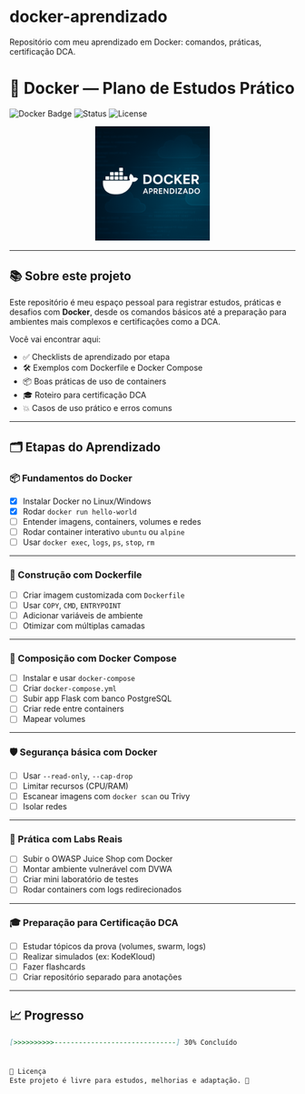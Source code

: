 # docker-aprendizado
Repositório com meu aprendizado em Docker: comandos, práticas, certificação DCA.

# 🐳 Docker — Plano de Estudos Prático

![Docker Badge](https://img.shields.io/badge/Docker-Aprendizado-blue?logo=docker)
![Status](https://img.shields.io/badge/Progresso-Em%20andamento-yellow?style=flat-square)
![License](https://img.shields.io/badge/Livre%20para%20estudos-yes-brightgreen)

<p align="center">
  <img src="docker-banner.png" alt="Docker Banner" width="40%" />
</p>

---

## 📚 Sobre este projeto

Este repositório é meu espaço pessoal para registrar estudos, práticas e desafios com **Docker**, desde os comandos básicos até a preparação para ambientes mais complexos e certificações como a DCA.

Você vai encontrar aqui:
- ✅ Checklists de aprendizado por etapa
- 🛠️ Exemplos com Dockerfile e Docker Compose
- 📦 Boas práticas de uso de containers
- 🎓 Roteiro para certificação DCA
- 💥 Casos de uso prático e erros comuns

---

## 🗂 Etapas do Aprendizado

### 📦 Fundamentos do Docker
- [x] Instalar Docker no Linux/Windows
- [x] Rodar `docker run hello-world`
- [ ] Entender imagens, containers, volumes e redes
- [ ] Rodar container interativo `ubuntu` ou `alpine`
- [ ] Usar `docker exec`, `logs`, `ps`, `stop`, `rm`

---

### 🧱 Construção com Dockerfile
- [ ] Criar imagem customizada com `Dockerfile`
- [ ] Usar `COPY`, `CMD`, `ENTRYPOINT`
- [ ] Adicionar variáveis de ambiente
- [ ] Otimizar com múltiplas camadas

---

### 🔧 Composição com Docker Compose
- [ ] Instalar e usar `docker-compose`
- [ ] Criar `docker-compose.yml`
- [ ] Subir app Flask com banco PostgreSQL
- [ ] Criar rede entre containers
- [ ] Mapear volumes

---

### 🛡️ Segurança básica com Docker
- [ ] Usar `--read-only`, `--cap-drop`
- [ ] Limitar recursos (CPU/RAM)
- [ ] Escanear imagens com `docker scan` ou Trivy
- [ ] Isolar redes

---

### 🧪 Prática com Labs Reais
- [ ] Subir o OWASP Juice Shop com Docker
- [ ] Montar ambiente vulnerável com DVWA
- [ ] Criar mini laboratório de testes
- [ ] Rodar containers com logs redirecionados

---

### 🎓 Preparação para Certificação DCA
- [ ] Estudar tópicos da prova (volumes, swarm, logs)
- [ ] Realizar simulados (ex: KodeKloud)
- [ ] Fazer flashcards
- [ ] Criar repositório separado para anotações

---

## 📈 Progresso

```markdown
[>>>>>>>>>>------------------------------] 30% Concluído


📜 Licença
Este projeto é livre para estudos, melhorias e adaptação. 🚀
